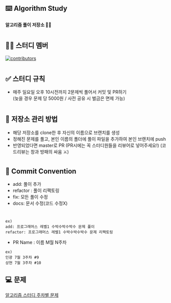 ## ⌨️ Algorithm Study
#### 알고리즘 풀이 저장소 ✍🏻

#
## 🤲🏻 스터디 멤버

[![contributors](https://contrib.rocks/image?repo=ship-escapees/coding-test)](https://github.com/ship-escapees/coding-test/graphs/contributors)


#
## ✅ 스터디 규칙
- 매주 일요일 오후 10시전까지 2문제씩 풀어서 커밋 및 PR하기 <br>
  (늦을 경우 문제 당 5000원 / 사전 공유 시 벌금은 면제 가능)

#

## 📓 저장소 관리 방법
- 해당 저장소를 clone한 후 자신의 이름으로 브랜치를 생성
- 정해진 문제를 풀고, 본인 이름의 폴더에 풀이 파일을 추가하여 본인 브랜치에 push
- 반영되었다면 master로 PR (PR시에는 꼭 스터디원들을 리뷰어로 넣어주세요!)
  (코드리뷰는 창과 방패의 싸움 ⚔️)

#

## 📮 Commit Convention
- add: 풀이 추가
- refactor : 풀이 리팩토링
- fix: 모든 풀이 수정
- docs: 문서 수정(코드 수정X)

#
```
ex)
add: 프로그래머스 레벨1 수박수박수박수 문제 풀이
refactor: 프로그래머스 레벨1 수박수박수박수 문제 리팩토링
```

- PR Name : 이름 M월 N주차
```
ex)
인광 7월 3주차 #9
상현 7월 3주차 #10
```

## 💻 문제
[알고리즘 스터디 주차별 문제](https://docs.google.com/spreadsheets/d/1gyHzj52sjEYfiX8ya33k9zzuT_7ipfIdtFSEAh7N_K0/edit?usp=sharing)
